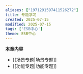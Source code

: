 ```yaml
---
aliases: ["1971291597411526272"]
title: 专题学习
created: 2025-07-15
modified: 2025-07-15
tags: ['ESB中心']
theme: ESB中心
---
```


**本章内容**

- [[场景专题|场景专题]]
- [[功能专题|功能专题]]